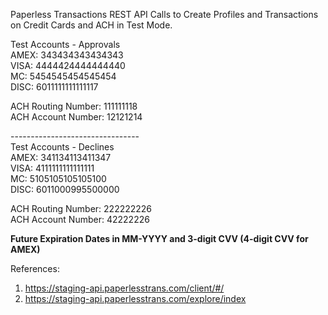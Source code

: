 Paperless Transactions REST API Calls to Create Profiles and Transactions on Credit Cards and ACH in Test Mode.

Test Accounts - Approvals<br>
  AMEX:	343434343434343<br>
  VISA:	4444424444444440<br>
  MC:	5454545454545454<br>
  DISC:	6011111111111117<br>

  ACH	Routing Number: 111111118<br>
  ACH Account Number: 12121214<br>

--------------------------------<br>
Test Accounts - Declines<br>
  AMEX:	341134113411347<br>
  VISA:	4111111111111111<br>
  MC:	5105105105105100<br>
  DISC:	6011000995500000<br>
 
  ACH	Routing Number: 222222226<br>
  ACH Account Number: 42222226<br>

<b>Future Expiration Dates in MM-YYYY and 3-digit CVV (4-digit CVV for AMEX)</b>

References:
1. https://staging-api.paperlesstrans.com/client/#/
2. https://staging-api.paperlesstrans.com/explore/index
